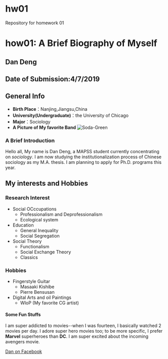 # hw01
Repository for homework 01

# how01: A Brief Biography of Myself

## Dan Deng

## Date of Submission:4/7/2019

## General Info
   * **Birth Place**：Nanjing,Jiangsu,China
   * **University(Undergraduate)**：the University of Chicago
   *  **Major**：Sociology
   *  **A Picture of My favorite Band**
![Soda-Green](http://i1.wp.com/www.icrt.com.tw/wordpress/wp-content/uploads/2016/06/Sodagreen-%E8%98%87%E6%89%93%E7%B6%A0-GMA-Golden-Melody-Awards-band-Taiwan.jpg)

### A Brief Introduction
Hello all, My name is Dan Deng, a MAPSS student currently concentrating on _sociology_. I am now studying the institutionalization process of Chinese sociology as my M.A. thesis. I am planning to apply for Ph.D. programs this year.

## My interests and Hobbies
### Research Interest
* Social OCccupations
    * Professionalism and Deprofessionalism
    * Ecological system
* Education
    * General Inequality
    * Social Segregation
* Social Theory
    * Functionalism
    * Social Exchange Theory
    * Classics
### Hobbies
* Fingerstyle Guitar
    * Masaaki Kishibe
    * Pierre Bensusan
* Digital Arts and oil Paintings
    * WloP (My favorite CG artist)
#### Some Fun Stuffs
I am super addicted to movies--when I was fourteen, I basically watched 2 movies per day. I adore super hero movies too; to be more specific, I prefer **Marvel** superheroes than **DC**. I am super excited about the incoming avengers movie.

[Dan on Facebook](https://www.facebook.com/profile.php?id=100008480118236)
